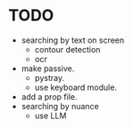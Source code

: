 # TODO
* searching by text on screen
  * contour detection
  * ocr
* make passive.
  * pystray.
  * use keyboard module.
* add a prop file.
* searching by nuance
  * use LLM